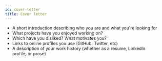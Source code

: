 ```yaml
---
id: cover-letter
title: Cover letter
---
```


- A short introduction describing who you are and what you're looking for
- What projects have you enjoyed working on?
- Which have you disliked? What motivates you?
- Links to online profiles you use (GitHub, Twitter, etc)
- A description of your work history (whether as a resume, LinkedIn profile, or prose)
